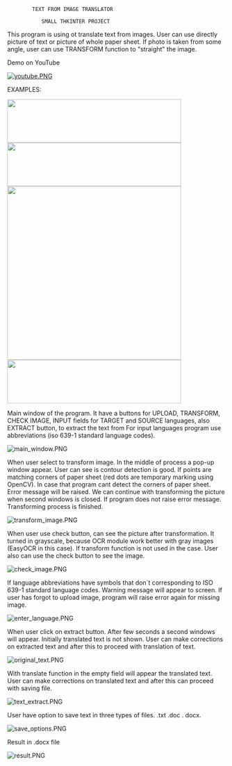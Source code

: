             TEXT FROM IMAGE TRANSLATOR

               SMALL THKINTER PROJECT
            
This program is using ot translate text from images.
User can use directly picture of text or picture of whole paper sheet.
If photo is taken from some angle, user can use TRANSFORM function to "straight" the image.

Demo on YouTube

[![youtube.PNG](readme_images%2Fyoutube.PNG)](https://www.youtube.com/watch?v=5mmO8RUHiuc)


EXAMPLES:

<img src="readme_images/examples/bulgarian_text.PNG" width="400" height="100">

<img src="readme_images/examples/test_img.png" width="400" height="100">

<img src="readme_images/examples/tilt_image.PNG" width="400" height="400">

<img src="readme_images/examples/english_text.PNG" width="400" height="100">

Main window of the program. It have a buttons for UPLOAD, TRANSFORM, CHECK IMAGE,
INPUT fields for TARGET and SOURCE languages, also EXTRACT button, to extract the text from
For input languages program use abbreviations (iso 639-1 standard language codes).

![main_window.PNG](readme_images%2Fmain_window.PNG)

When user select to transform image. In the middle of process a pop-up window appear.
User can see is contour detection is good. If points are matching corners of paper sheet
(red dots are temporary marking using OpenCV). In case that program cant detect the corners of
paper sheet. Error message will be raised.
We can continue with transforming the picture when second windows is closed. 
If program does not raise error message. Transforming process is finished.

![transform_image.PNG](readme_images%2Ftransform_image.PNG)

When user use check button, can see the picture after transformation.
It turned in grayscale, because OCR module work better with gray images (EasyOCR in this case).
If transform function is not used in the case. User also can use the check button to see the image.

![check_image.PNG](readme_images%2Fcheck_image.PNG)

If language abbreviations have symbols that don`t corresponding to ISO 639-1 standard language codes.
Warning message will appear to screen. If user has forgot to upload image,
program will raise error again for missing image. 


![enter_language.PNG](readme_images%2Fenter_language.PNG)

When user click on extract button. After few seconds a second windows will appear.
Initially translated text is not shown. User can make corrections on extracted text and
after this to proceed with translation of text.

![original_text.PNG](readme_images%2Foriginal_text.PNG)

With translate function in the empty field will appear the translated text.
User can make corrections on translated text and after this can proceed with saving file.

![text_extract.PNG](readme_images%2Ftext_extract.PNG)

User have option to save text  in three types of files.
.txt .doc . docx. 

![save_options.PNG](readme_images%2Fsave_options.PNG)

Result in .docx file

![result.PNG](readme_images%2Fresult.PNG)